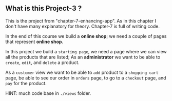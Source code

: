 ## What is this Project-3 ?

This is the project from "chapter-7-enhancing-app". As in this chapter I don't
have many explanatory for theory. Chapter-7 is full of writing code.

In the end of this course we build a **online shop**; we need a couple of pages
that represent **online shop**.

In this project we build a `starting page`, we need a page where we can view all
the products that are listed; As an **administrator** we want to be able to
`create`, `edit`, and `delete` a product.

As a `customer` view we want to be able to `add` product to a `shopping cart`
page, be able to see our order in `orders` page, to go to a `checkout` page, and
`pay` for the product.

HINT: much code base in `./views` folder.
